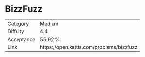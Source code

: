 # BizzFuzz

<table>
    <tr>
        <td>Category</td>
        <td>Medium</td>
    </tr>
    <tr>
        <td>Diffulty</td>
        <td>4.4</td>
    </tr>
    <tr>
        <td>Acceptance</td>
        <td>55.92 %</td>
    </tr>
    <tr>
        <td>Link</td>
        <td>https://open.kattis.com/problems/bizzfuzz</td>
    </tr>
</table>